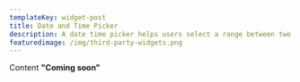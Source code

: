 ```yaml
---
templateKey: widget-post
title: Date and Time Picker
description: A date time picker helps users select a range between two dates and time.
featuredimage: /img/third-party-widgets.png
---
```

C﻿ontent **"Coming soon"**